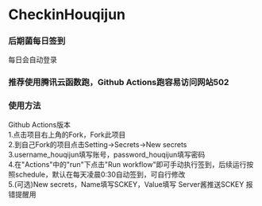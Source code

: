 # CheckinHouqijun
### 后期菌每日签到<br>
每日会自动登录<br>
### 推荐使用腾讯云函数跑，Github Actions跑容易访问网站502<br>
### 使用方法<br>
Github Actions版本<br>
1.点击项目右上角的Fork，Fork此项目<br>
2.到自己Fork的项目点击Setting→Secrets→New secrets<br>
3.username_houqijun填写账号，password_houqijun填写密码<br>
4.在"Actions"中的"run"下点击"Run workflow"即可手动执行签到，后续运行按照schedule，默认在每天凌晨0:30自动签到，可自行修改<br>
5.(可选)New secrets，Name填写SCKEY，Value填写 Server酱推送SCKEY  报错提醒用
<br>
